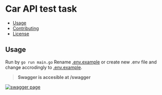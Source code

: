 # Car API test task

-   [Usage](#usage)
-   [Contributing](#contributing)
-   [License](#license)

## Usage

Run by `go run main.go`
Rename [.env.example](.env.example) or create new .env file and change accrodingly to [.env.example](.env.example).

> **Swagger is accesible at /swagger**

[![swagger page](https://i.imgur.com/AG3Rcp3.png "swagger page")](https://i.imgur.com/AG3Rcp3.png "swagger page")
